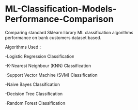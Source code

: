 # ML-Classification-Models-Performance-Comparison
Comparing standard Sklearn library ML classification algorithms performance on bank customers dataset based.

Algorithms Used :

-Logistic Regression Classification

-K-Nearest Neighbour (KNN) Classification

-Support Vector Machine (SVM) Classification

-Naive Bayes Classification

-Decision Tree Classification

-Random Forest Classification
